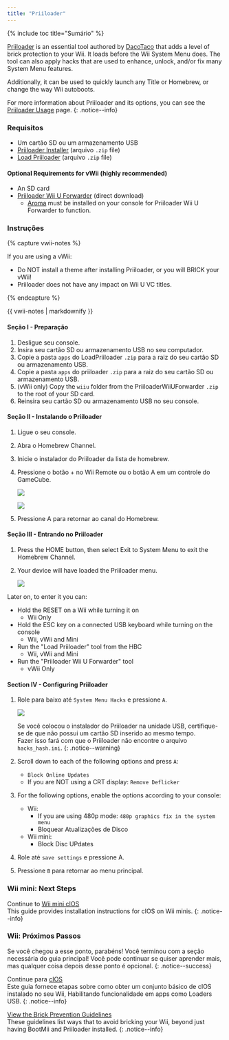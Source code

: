 ```yaml
---
title: "Priiloader"
---
```


{% include toc title="Sumário" %}

[Priiloader](https://github.com/DacoTaco/priiloader) is an essential tool authored by [DacoTaco](https://github.com/DacoTaco) that adds a level of brick protection to your Wii. It loads before the Wii System Menu does. The tool can also apply hacks that are used to enhance, unlock, and/or fix many System Menu features.

Additionally, it can be used to quickly launch any Title or Homebrew, or change the way Wii autoboots.


For more information about Priiloader and its options, you can see the [Priiloader Usage](priiloader-usage) page.
{: .notice--info}

### Requisitos

* Um cartão SD ou um armazenamento USB
* [Priiloader Installer](https://oscwii.org/library/app/priiloader) (arquivo `.zip` file)
* [Load Priiloader](https://oscwii.org/library/app/loadpriiloader) (arquivo `.zip` file)

#### Optional Requirements for vWii (highly recommended)

* An SD card
* [Priiloader Wii U Forwarder](https://github.com/DacoTaco/priiloader/releases/download/0.10.0/PriiloaderWiiUForwarder.zip) (direct download)
    * [Aroma](https://wiiu.hacks.guide/#/aroma/getting-started) must be installed on your console for Priiloader Wii U Forwarder to function.

### Instruções

{% capture vwii-notes %}

If you are using a vWii:

+ Do NOT install a theme after installing Priiloader, or you will BRICK your vWii!
+ Priiloader does not have any impact on Wii U VC titles.

{% endcapture %}

<div class="notice--danger">{{ vwii-notes | markdownify }}</div>

#### Seção I - Preparação

1. Desligue seu console.
1. Insira seu cartão SD ou armazenamento USB no seu computador.
1. Copie a pasta `apps` do LoadPriiloader `.zip` para a raiz do seu cartão SD ou armazenamento USB.
1. Copie a pasta `apps` do priiloader `.zip` para a raiz do seu cartão SD ou armazenamento USB.
1. (vWii only) Copy the `wiiu` folder from the PriiloaderWiiUForwarder `.zip` to the root of your SD card.
1. Reinsira seu cartão SD ou armazenamento USB no seu console.

#### Seção II - Instalando o Priiloader

1. Ligue o seu console.
1. Abra o Homebrew Channel.
1. Inicie o instalador do Priiloader da lista de homebrew.
1. Pressione o botão + no Wii Remote ou o botão A em um controle do GameCube.

    ![](/images/priiloader/installer.png)

    ![](/images/priiloader/installing.png)

1. Pressione A para retornar ao canal do Homebrew.

#### Seção III - Entrando no Priiloader

1. Press the HOME button, then select Exit to System Menu to exit the Homebrew Channel.
1. Your device will have loaded the Priiloader menu.

    ![](/images/priiloader/menu.png)

Later on, to enter it you can:

+ Hold the RESET on a Wii while turning it on
    + Wii Only
+ Hold the ESC key on a connected USB keyboard while turning on the console
    + Wii, vWii and Mini
+ Run the "Load Priiloader" tool from the HBC
    + Wii, vWii and Mini
+ Run the "Priiloader Wii U Forwarder" tool
    + vWii Only

#### Section IV - Configuring Priiloader

1. Role para baixo até `System Menu Hacks` e pressione `A`.

    ![](/images/priiloader/menu_hacks.png)

    Se você colocou o instalador do Priiloader na unidade USB, certifique-se de que não possui um cartão SD inserido ao mesmo tempo. <br> Fazer isso fará com que o Priiloader não encontre o arquivo `hacks_hash.ini`.
    {: .notice--warning}

1. Scroll down to each of the following options and press `A`:
    + `Block Online Updates`
    + If you are NOT using a CRT display: `Remove Deflicker`
1. For the following options, enable the options according to your console:
    + Wii:
        + If you are using 480p mode: `480p graphics fix in the system menu`
        + Bloquear Atualizações de Disco
    + Wii mini:
        + Block Disc UPdates
1. Role até `save settings` e pressione A.
1. Pressione `B` para retornar ao menu principal.

### Wii mini: Next Steps

Continue to [Wii mini cIOS](cios-mini)<br> This guide provides installation instructions for cIOS on Wii minis.
{: .notice--info}

### Wii: Próximos Passos

Se você chegou a esse ponto, parabéns! Você terminou com a seção necessária do guia principal! Você pode continuar se quiser aprender mais, mas qualquer coisa depois desse ponto é opcional.
{: .notice--success}

Continue para [cIOS](cios)<br> Este guia fornece etapas sobre como obter um conjunto básico de cIOS instalado no seu Wii, Habilitando funcionalidade em apps como Loaders USB.
{: .notice--info}

[View the Brick Prevention Guidelines](bricks#brick-prevention)<br> These guidelines list ways that to avoid bricking your Wii, beyond just having BootMii and Priiloader installed.
{: .notice--info}
